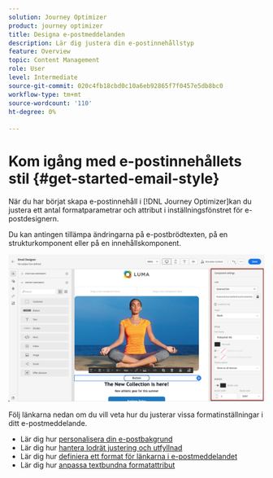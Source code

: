 ```yaml
---
solution: Journey Optimizer
product: journey optimizer
title: Designa e-postmeddelanden
description: Lär dig justera din e-postinnehållstyp
feature: Overview
topic: Content Management
role: User
level: Intermediate
source-git-commit: 020c4fb18cbd0c10a6eb92865f7f0457e5db8bc0
workflow-type: tm+mt
source-wordcount: '110'
ht-degree: 0%

---
```


# Kom igång med e-postinnehållets stil {#get-started-email-style}

När du har börjat skapa e-postinnehåll i [!DNL Journey Optimizer]kan du justera ett antal formatparametrar och attribut i inställningsfönstret för e-postdesignern.

Du kan antingen tillämpa ändringarna på e-postbrödtexten, på en strukturkomponent eller på en innehållskomponent.

![](assets/email_designer_content_components_settings.png)

Följ länkarna nedan om du vill veta hur du justerar vissa formatinställningar i ditt e-postmeddelande.

* Lär dig hur [personalisera din e-postbakgrund](backgrounds.md)
* Lär dig hur [hantera lodrät justering och utfyllnad](alignment-and-padding.md)
* Lär dig hur [definiera ett format för länkarna i e-postmeddelandet](styling-links.md)
* Lär dig hur [anpassa textbundna formatattribut](inline-styling.md)